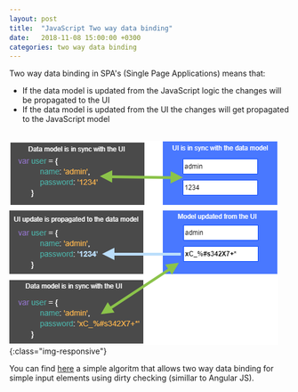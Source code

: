 ```yaml
---
layout: post
title:  "JavaScript Two way data binding"
date:   2018-11-08 15:00:00 +0300
categories: two way data binding
---
```


Two way data binding in SPA's (Single Page Applications) means that:

- If the data model is updated from the JavaScript logic the changes will be propagated to the UI
- If the data model is updated from the UI the changes will get propagated to the JavaScript model

<br>![calc](/images/data-binding.png){:class="img-responsive"}

You can find [here](https://github.com/xdanradu/SourceCode/tree/master/data-binding) a simple algoritm that allows two way data binding for simple input elements using dirty checking (simillar to Angular JS).
